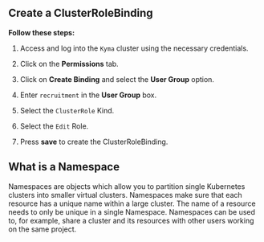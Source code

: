 ## Create a ClusterRoleBinding
**Follow these steps:**

1. Access and log into the ```Kyma``` cluster using the necessary credentials.

2. Click on the **Permissions** tab.

3. Click on **Create Binding** and select the **User Group** option.

4. Enter ```recruitment``` in the **User Group** box.

5. Select the ```ClusterRole``` Kind.

6. Select the ```Edit``` Role.

7. Press **save** to create the ClusterRoleBinding.

## What is a Namespace

Namespaces are objects which allow you to partition single Kubernetes clusters into smaller virtual clusters. Namespaces make sure that each resource has a unique name within a large cluster. The name of a resource needs to only be unique in a single Namespace. Namespaces can be used to, for example, share a cluster and its resources with other users working on the same project.